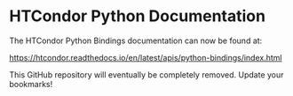 HTCondor Python Documentation
=============================

The HTCondor Python Bindings documentation can now be found at:

https://htcondor.readthedocs.io/en/latest/apis/python-bindings/index.html

This GitHub repository will eventually be completely removed. Update your bookmarks!
